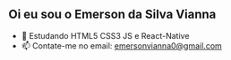 ## Oi eu sou o Emerson da Silva Vianna

- 🌱 Estudando HTML5 CSS3 JS e React-Native
- 📫 Contate-me no email: emersonvianna0@gmail.com

